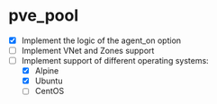 # pve_pool
- [X] Implement the logic of the agent_on option
- [ ] Implement VNet and Zones support
- [ ] Implement support of different operating systems:
  - [X] Alpine
  - [X] Ubuntu
  - [ ] CentOS
